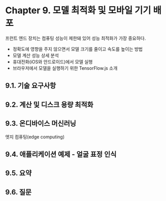 # Chapter 9. 모델 최적화 및 모바일 기기 배포

프런트 엔드 장치는 컴퓨팅 성능이 제한돼 있어 성능 최적화가 가장 중요하다.

- 정확도에 영향을 주지 않으면서 모델 크기를 줄이고 속도를 높이는 방법
- 모델 계산 성능 상세 분석
- 휴대전화(iOS와 안드로이드)에서 모델 실행
- 브라우저에서 모델을 실행하기 위한 TensorFlow.js 소개

## 9.1. 기술 요구사항

## 9.2. 계산 및 디스크 용량 최적화

## 9.3. 온디바이스 머신러닝

엣지 컴퓨팅(edge computing)

## 9.4. 애플리케이션 예제 - 얼굴 표정 인식

## 9.5. 요약

## 9.6. 질문
